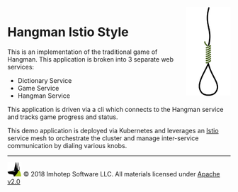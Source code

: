 <img src="assets/gallows.png" align="right" width="100" height="auto"/>

# Hangman Istio Style

This is an implementation of the traditional game of Hangman. This application
is broken into 3 separate web services:

* Dictionary Service
* Game Service
* Hangman Service

This application is driven via a cli which connects to the Hangman service and
tracks game progress and status.

This demo application is deployed via Kubernetes and leverages an [Istio](http://istio.io)
service mesh to orchestrate the cluster and manage inter-service communication by
dialing various knobs.


---
<img src="assets/imhotep_logo.png" width="32" height="auto"/> © 2018 Imhotep Software LLC.
All materials licensed under [Apache v2.0](http://www.apache.org/licenses/LICENSE-2.0)
